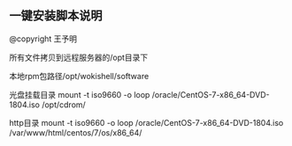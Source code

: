 ## 一键安装脚本说明

@copyright 王予明

所有文件拷贝到远程服务器的/opt目录下

本地rpm包路径/opt/wokishell/software


光盘挂载目录
mount -t iso9660 -o loop /oracle/CentOS-7-x86_64-DVD-1804.iso /opt/cdrom/

http目录
mount -t iso9660 -o loop /oracle/CentOS-7-x86_64-DVD-1804.iso /var/www/html/centos/7/os/x86_64/





